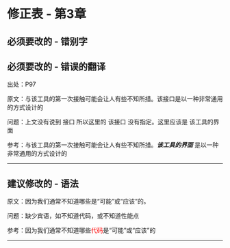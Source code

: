# 修正表 - 第3章

## 必须要改的 - 错别字

## 必须要改的 - 错误的翻译

出处：P97

原文：与该工具的第一次接触可能会让人有些不知所措。该接口是以一种非常通用的方式设计的

问题：上文没有说到 接口 所以这里的 该接口 没有指定。这里应该是 该工具的界面

参考：与该工具的第一次接触可能会让人有些不知所措。***该工具的界面*** 是以一种非常通用的方式设计的

------


## 建议修改的 - 语法

原文：因为我们通常不知道哪些是“可能”或“应该”的。

问题：缺少宾语，如不知道代码，或不知道性能点

参考：因为我们通常不知道哪些<font color=red>代码</font>是“可能”或“应该”的

------